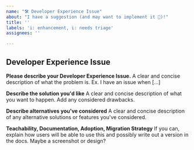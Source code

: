 ```yaml
---
name: "🛠️ Developer Experience Issue"
about: "I have a suggestion (and may want to implement it 🤔)!"
title: ''
labels: 'i: enhancement, i: needs triage'
assignees: ''

---
```


## Developer Experience Issue

**Please describe your Developer Experience Issue.**
A clear and concise description of what the problem is. Ex. I have an issue when [...]

**Describe the solution you'd like**
A clear and concise description of what you want to happen. Add any considered drawbacks.

**Describe alternatives you've considered**
A clear and concise description of any alternative solutions or features you've considered.

**Teachability, Documentation, Adoption, Migration Strategy**
If you can, explain how users will be able to use this and possibly write out a version in the docs.
Maybe a screenshot or design?
